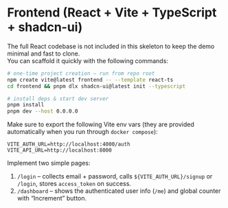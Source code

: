 # Frontend (React + Vite + TypeScript + shadcn-ui)

The full React codebase is not included in this skeleton to keep the demo minimal and fast to clone.  
You can scaffold it quickly with the following commands:

```bash
# one-time project creation – run from repo root
npm create vite@latest frontend -- --template react-ts
cd frontend && pnpm dlx shadcn-ui@latest init --typescript

# install deps & start dev server
pnpm install
pnpm dev --host 0.0.0.0
```

Make sure to export the following Vite env vars (they are provided automatically when you run through `docker compose`):

```
VITE_AUTH_URL=http://localhost:4000/auth
VITE_API_URL=http://localhost:8000
```

Implement two simple pages:
1. `/login` – collects email + password, calls `${VITE_AUTH_URL}/signup` or `/login`, stores `access_token` on success.
2. `/dashboard` – shows the authenticated user info (`/me`) and global counter with “Increment” button.

